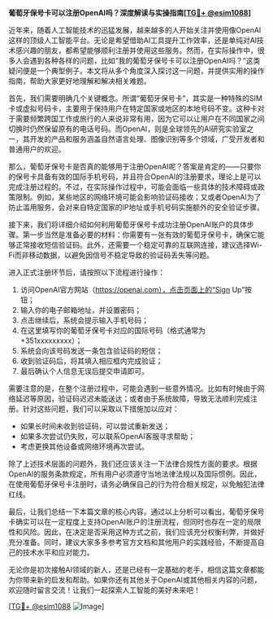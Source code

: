 **葡萄牙保号卡可以注册OpenAI吗？深度解读与实操指南[[TG💪+ @esim1088](https://t.me/s/esim1088)]**

近年来，随着人工智能技术的迅猛发展，越来越多的人开始关注并使用像OpenAI这样的顶级人工智能平台。无论是希望借助AI工具提升工作效率，还是单纯对AI技术感兴趣的朋友，都希望能够顺利注册并使用这些服务。然而，在实际操作中，很多人会遇到各种各样的问题，比如“我的葡萄牙保号卡可以注册OpenAI吗？”这类疑问便是一个典型例子。本文将从多个角度深入探讨这一问题，并提供实用的操作指南，帮助大家更好地理解和解决相关难题。

首先，我们需要明确几个关键概念。所谓“葡萄牙保号卡”，其实是一种特殊的SIM卡或虚拟号码卡，主要用于保持用户在特定国家或地区的本地号码不变。这种卡对于需要频繁跨国工作或旅行的人来说非常有用，因为它可以让用户在不同国家之间切换时仍然保留原有的电话号码。而OpenAI，则是全球领先的AI研究实验室之一，其开发的产品和服务涵盖自然语言处理、图像识别等多个领域，广受开发者和普通用户的欢迎。

那么，葡萄牙保号卡是否真的能够用于注册OpenAI呢？答案是肯定的——只要你的保号卡具备有效的国际手机号码，并且符合OpenAI的注册要求，理论上是可以完成注册过程的。不过，在实际操作过程中，可能会面临一些具体的技术障碍或政策限制。例如，某些地区的网络环境可能会影响验证码接收；又或者OpenAI为了防止滥用服务，会对来自特定国家的IP地址或手机号码实施额外的安全验证步骤。

接下来，我们将详细介绍如何利用葡萄牙保号卡成功注册OpenAI账户的具体步骤。第一步当然是准备必要的材料：你需要有一张有效的葡萄牙保号卡，确保它能够正常接收短信验证码。此外，还需要一个稳定可靠的互联网连接，建议选择Wi-Fi而非移动数据，以避免因信号不稳定导致的验证码丢失等问题。

进入正式注册环节后，请按照以下流程进行操作：
1. 访问OpenAI官方网站（https://openai.com），点击页面上的“Sign Up”按钮；
2. 输入你的电子邮箱地址，并设置密码；
3. 点击继续后，系统会提示输入手机号码；
4. 在这里填写你的葡萄牙保号卡对应的国际号码（格式通常为+351xxxxxxxxx）；
5. 系统会向该号码发送一条包含验证码的短信；
6. 收到验证码后，将其填入相应框内完成验证；
7. 最后确认个人信息无误后提交申请即可。

需要注意的是，在整个注册过程中，可能会遇到一些意外情况。比如有时候由于网络延迟等原因，验证码迟迟未能送达；或者由于系统故障，导致无法顺利完成注册。针对这些问题，我们可以采取以下措施加以应对：
- 如果长时间未收到验证码，可以尝试重新发送；
- 如果多次尝试仍失败，可以联系OpenAI客服寻求帮助；
- 考虑更换其他设备或网络环境再次尝试。

除了上述技术层面的问题外，我们还应该关注一下法律合规性方面的要求。根据OpenAI的服务条款规定，所有用户必须遵守当地法律法规以及国际惯例。因此，在使用葡萄牙保号卡注册时，请务必确保自己的行为符合相关规定，以免触犯法律红线。

最后，让我们总结一下本篇文章的核心内容。通过以上分析可以看出，葡萄牙保号卡确实可以在一定程度上支持OpenAI账户的注册流程，但同时也存在一定的局限性和风险。因此，在决定是否采用这种方式之前，我们应该充分权衡利弊，并做好充分准备。同时，建议大家多多参考官方文档和其他用户的实践经验，不断提高自己的技术水平和应对能力。

无论你是初次接触AI领域的新人，还是已经有一定基础的老手，相信这篇文章都能为你带来新的启发和帮助。如果你还有其他关于OpenAI或其他相关内容的问题，欢迎随时留言交流！让我们一起探索人工智能的美好未来吧！

[[TG💪+ @esim1088](https://t.me/s/esim1088) ![Image](https://i.postimg.cc/4NQfJmqS/Snipaste-2025-05-13-00-14-12.png)]